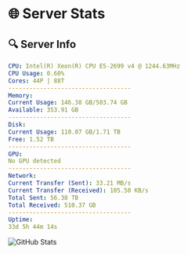# 🌐 Server Stats
## 🔍 Server Info
```yaml
CPU: Intel(R) Xeon(R) CPU E5-2699 v4 @ 1244.63MHz
CPU Usage: 0.60%
Cores: 44P | 88T
-----------------------------------
Memory:
Current Usage: 146.38 GB/503.74 GB
Available: 353.91 GB
-----------------------------------
Disk:
Current Usage: 110.07 GB/1.71 TB
Free: 1.52 TB
-----------------------------------
GPU:
No GPU detected
-----------------------------------
Network:
Current Transfer (Sent): 33.21 MB/s
Current Transfer (Received): 105.50 KB/s
Total Sent: 56.38 TB
Total Received: 510.37 GB
-----------------------------------
Uptime:
33d 5h 44m 14s
```
![GitHub Stats](https://img.shields.io/badge/Updated-2025-04-10_03:07:03-blue)